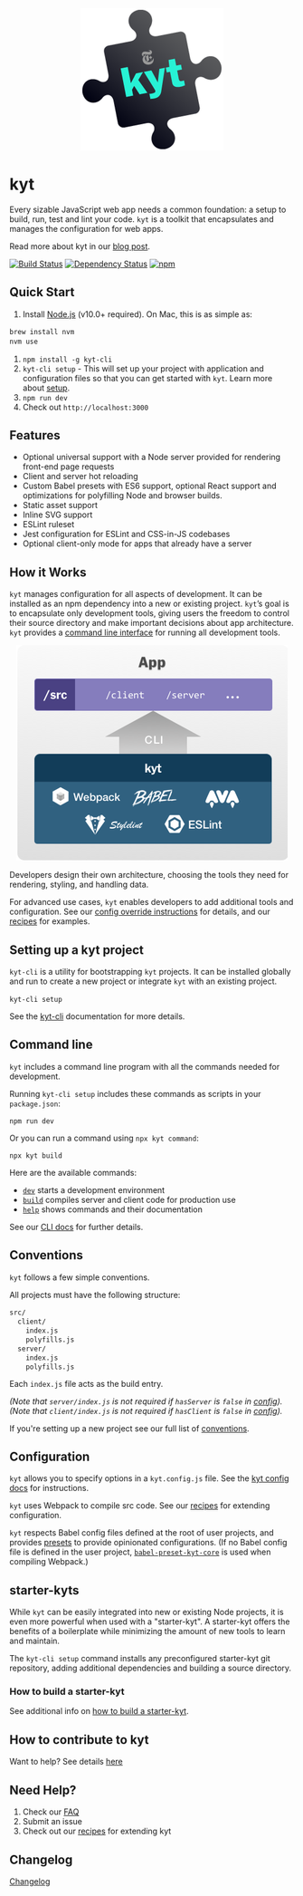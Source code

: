 <p align="center"><img src="/images/kyt-logo-large.png"></p>

# kyt

Every sizable JavaScript web app needs a common foundation: a setup to build, run, test and lint your code. `kyt` is a toolkit that encapsulates and manages the configuration for web apps.

Read more about kyt in our [blog post](http://open.blogs.nytimes.com/2016/09/13/introducing-kyt-our-web-app-configuration-toolkit/).

[![Build Status](https://travis-ci.org/nytimes/kyt.svg?branch=master)](https://travis-ci.org/nytimes/kyt) [![Dependency Status](https://david-dm.org/NYTimes/kyt.svg)](https://david-dm.org/NYTimes/kyt) [![npm](https://img.shields.io/npm/v/kyt.svg)](https://www.npmjs.com/package/kyt)

## Quick Start

1. Install [Node.js](https://nodejs.org/) (v10.0+ required). On Mac, this is as simple as:

```sh
brew install nvm
nvm use
```

1. `npm install -g kyt-cli`
1. `kyt-cli setup` - This will set up your project with application and configuration files so that you can get started with `kyt`. Learn more about [setup](/packages/kyt-cli/README.md).
1. `npm run dev`
1. Check out `http://localhost:3000`

## Features

- Optional universal support with a Node server provided for rendering front-end page requests
- Client and server hot reloading
- Custom Babel presets with ES6 support, optional React support and optimizations for polyfilling Node and browser builds.
- Static asset support
- Inline SVG support
- ESLint ruleset
- Jest configuration for ESLint and CSS-in-JS codebases
- Optional client-only mode for apps that already have a server

## How it Works

`kyt` manages configuration for all aspects of development. It can be installed as an npm dependency into a new or existing project. `kyt`’s goal is to encapsulate only development tools, giving users the freedom to control their source directory and make important decisions about app architecture. `kyt` provides a [command line interface](/docs/commands.md) for running all development tools.

<p align="center"><img src="/images/kyt-diagram.png"></p>

Developers design their own architecture, choosing the tools they need for rendering, styling, and handling data.

For advanced use cases, `kyt` enables developers to add additional tools and configuration.
See our [config override instructions](/docs/kytConfig.md#modifywebpackconfig) for details, and our [recipes](/docs/Recipes.md) for examples.

## Setting up a kyt project

`kyt-cli` is a utility for bootstrapping `kyt` projects. It can be installed globally and run to create a new project or integrate `kyt` with an existing project.

`kyt-cli setup`

See the [kyt-cli](/packages/kyt-cli/README.md) documentation for more details.

## Command line

`kyt` includes a command line program with all the commands needed for development.

Running `kyt-cli setup` includes these commands as scripts in your `package.json`:

```
npm run dev
```

Or you can run a command using `npx kyt command`:

```
npx kyt build
```

Here are the available commands:

- [`dev`](/docs/commands.md#dev) starts a development environment
- [`build`](/docs/commands.md#build) compiles server and client code for production use
- [`help`](/docs/commands.md#help) shows commands and their documentation

See our [CLI docs](/docs/commands.md) for further details.

## Conventions

`kyt` follows a few simple conventions.

All projects must have the following structure:

```
src/
  client/
    index.js
    polyfills.js
  server/
    index.js
    polyfills.js
```

Each `index.js` file acts as the build entry.

_(Note that `server/index.js` is not required if `hasServer` is `false` in [config](#configuration))._
_(Note that `client/index.js` is not required if `hasClient` is `false` in [config](#configuration))._

If you're setting up a new project see our full list of [conventions](/docs/conventions.md).

## Configuration

`kyt` allows you to specify options in a `kyt.config.js` file.
See the [kyt config docs](/docs/kytConfig.md) for instructions.

`kyt` uses Webpack to compile src code.
See our [recipes](/docs/Recipes.md) for extending configuration.

`kyt` respects Babel config files defined at the root of user projects, and provides [presets](/packages/babel-preset-kyt-react) to provide opinionated configurations. (If no Babel config file is defined in the user project, [`babel-preset-kyt-core`](https://www.npmjs.com/package/babel-preset-kyt-core) is used when compiling Webpack.)

## starter-kyts

While `kyt` can be easily integrated into new or existing Node projects, it is even more powerful when used with a "starter-kyt". A starter-kyt offers the benefits of a boilerplate while minimizing the amount of new tools to learn and maintain.

The `kyt-cli setup` command installs any preconfigured starter-kyt git repository, adding additional dependencies and building a source directory.

### How to build a starter-kyt

See additional info on [how to build a starter-kyt](/docs/Starterkyts.md).

## How to contribute to kyt

Want to help? See details [here](/CONTRIBUTING.md)

## Need Help?

1. Check our [FAQ](/docs/FAQ.md)
2. Submit an issue
3. Check out our [recipes](/docs/Recipes.md) for extending kyt

## Changelog

[Changelog](/CHANGELOG.md)
